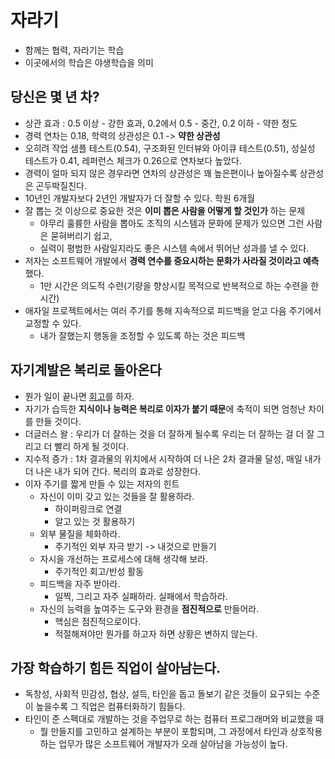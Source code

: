 # 자라기

- 함께는 협력, 자라기는 학습
- 이곳에서의 학습은 야생학습을 의미

## 당신은 몇 년 차?
- 상관 효과 : 0.5 이상 - 강한 효과, 0.2에서 0.5 - 중간, 0.2 이하 - 약한 정도
- 경력 연차는 0.18, 학력의 상관성은 0.1 -> **약한 상관성**
- 오히려 작업 샘플 테스트(0.54), 구조화된 인터뷰와 아이큐 테스트(0.51), 성실성 테스트가 0.41, 레퍼런스 체크가 0.26으로 연차보다 높았다.
- 경력이 얼마 되지 않은 경우라면 연차의 상관성은 꽤 높은편이나 높아질수록 상관성은 곤두박질친다.
- 10년인 개발자보다 2년인 개발자가 더 잘할 수 있다. 학원 6개월
- 잘 뽑는 것 이상으로 중요한 것은 **이미 뽑은 사람을 어떻게 할 것인가** 하는 문제
  - 아무리 훌륭한 사람을 뽑아도 조직의 시스템과 문화에 문제가 있으면 그런 사람은 묻혀버리기 쉽고,
  - 실력이 평범한 사람일지라도 좋은 시스템 속에서 뛰어난 성과를 낼 수 있다.
- 저자는 소프트웨어 개발에서 **경력 연수를 중요시하는 문화가 사라질 것이라고 예측**했다.
  - 1만 시간은 의도적 수련(기량을 향상시킬 목적으로 반복적으로 하는 수련을 한 시간)
- 애자일 프로젝트에서는 여러 주기를 통해 지속적으로 피드백을 얻고 다음 주기에서 교정할 수 있다. 
  - 내가 잘했는지 행동을 조정할 수 있도록 하는 것은 피드백  

## 자기계발은 복리로 돌아온다
- 뭔가 일이 끝나면 [회고](http://agile.egloos.com/1835815)를 하자.
- 자기가 습득한 **지식이나 능력은 복리로 이자가 붙기 때문**에 축적이 되면 엄청난 차이를 만들 것이다.
- 더글러스 왈 : 우리가 더 잘하는 것을 더 잘하게 될수록 우리는 더 잘하는 걸 더 잘 그리고 더 빨리 하게 될 것이다.
- 지수적 증가 : 1차 결과물의 위치에서 시작하여 더 나은 2차 결과물 달성, 매일 내가 더 나은 내가 되어 간다. 복리의 효과로 성장한다.
- 이자 주기를 짧게 만들 수 있는 저자의 힌트
  - 자신이 이미 갖고 있는 것들을 잘 활용하라.
    - 하이퍼링크로 연결 
    - 알고 있는 것 활용하기 
  - 외부 물질을 체화하라. 
    - 주기적인 외부 자극 받기 -> 내것으로 만들기
  - 자시을 개선하는 프로세스에 대해 생각해 보라. 
    - 주기적인 회고/반성 활동 
  - 피드백을 자주 받아라. 
    - 일찍, 그리고 자주 실패하라. 실패에서 학습하라.
  - 자신의 능력을 높여주는 도구와 환경을 **점진적으로** 만들어라.
    - 핵심은 점진적으로이다.
    - 적절해져야만 뭔가를 하고자 하면 상황은 변하지 않는다.

## 가장 학습하기 힘든 직업이 살아남는다.
- 독창성, 사회적 민감성, 협상, 설득, 타인을 돕고 돌보기 같은 것들이 요구되는 수준이 높을수록 그 직업은 컴퓨터화하기 힘들다.
- 타인이 준 스펙대로 개발하는 것을 주업무로 하는 컴퓨터 프로그래머와 비교했을 때 
  - 뭘 만들지를 고민하고 설계하는 부분이 포함되며, 그 과정에서 타인과 상호작용하는 업무가 많은 소프트웨어 개발자가 오래 살아남을 가능성이 높다.
